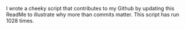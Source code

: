 I wrote a cheeky script that contributes to my Github by updating this ReadMe to illustrate why more than commits matter. This script has run 1028 times.